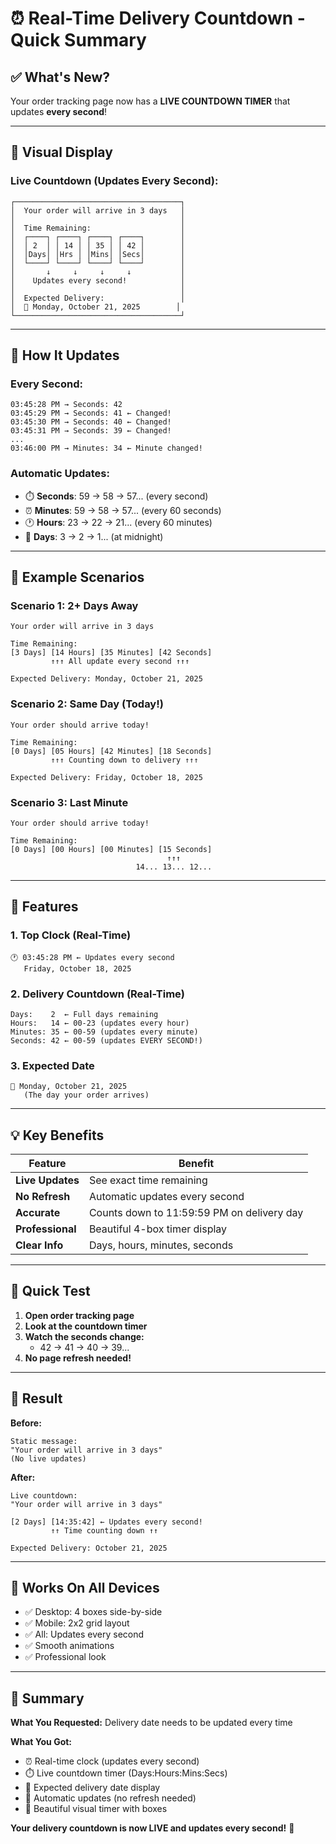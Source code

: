 # ⏰ Real-Time Delivery Countdown - Quick Summary

## ✅ What's New?

Your order tracking page now has a **LIVE COUNTDOWN TIMER** that updates **every second**!

---

## 🎯 Visual Display

### **Live Countdown (Updates Every Second):**
```
┌─────────────────────────────────────┐
│  Your order will arrive in 3 days   │
│                                     │
│  Time Remaining:                    │
│  ┌────┐ ┌────┐ ┌────┐ ┌────┐        │
│  │ 2  │ │ 14 │ │ 35 │ │ 42 │        │
│  │Days│ │Hrs │ │Mins│ │Secs│        │
│  └────┘ └────┘ └────┘ └────┘        │
│       ↓     ↓     ↓     ↓           │
│    Updates every second!            │
│                                     │
│  Expected Delivery:                 │
│  📅 Monday, October 21, 2025        │
└─────────────────────────────────────┘
```

---

## 🔄 How It Updates

### **Every Second:**
```
03:45:28 PM → Seconds: 42
03:45:29 PM → Seconds: 41 ← Changed!
03:45:30 PM → Seconds: 40 ← Changed!
03:45:31 PM → Seconds: 39 ← Changed!
...
03:46:00 PM → Minutes: 34 ← Minute changed!
```

### **Automatic Updates:**
- ⏱️ **Seconds**: 59 → 58 → 57... (every second)
- ⏰ **Minutes**: 59 → 58 → 57... (every 60 seconds)
- 🕐 **Hours**: 23 → 22 → 21... (every 60 minutes)
- 📅 **Days**: 3 → 2 → 1... (at midnight)

---

## 🎨 Example Scenarios

### **Scenario 1: 2+ Days Away**
```
Your order will arrive in 3 days

Time Remaining:
[3 Days] [14 Hours] [35 Minutes] [42 Seconds]
         ↑↑↑ All update every second ↑↑↑

Expected Delivery: Monday, October 21, 2025
```

### **Scenario 2: Same Day (Today!)**
```
Your order should arrive today!

Time Remaining:
[0 Days] [05 Hours] [42 Minutes] [18 Seconds]
         ↑↑↑ Counting down to delivery ↑↑↑

Expected Delivery: Friday, October 18, 2025
```

### **Scenario 3: Last Minute**
```
Your order should arrive today!

Time Remaining:
[0 Days] [00 Hours] [00 Minutes] [15 Seconds]
                                   ↑↑↑
                            14... 13... 12...
```

---

## 🎯 Features

### **1. Top Clock (Real-Time)**
```
🕐 03:45:28 PM ← Updates every second
   Friday, October 18, 2025
```

### **2. Delivery Countdown (Real-Time)**
```
Days:    2  ← Full days remaining
Hours:   14 ← 00-23 (updates every hour)
Minutes: 35 ← 00-59 (updates every minute)  
Seconds: 42 ← 00-59 (updates EVERY SECOND!)
```

### **3. Expected Date**
```
📅 Monday, October 21, 2025
   (The day your order arrives)
```

---

## 💡 Key Benefits

| Feature | Benefit |
|---------|---------|
| **Live Updates** | See exact time remaining |
| **No Refresh** | Automatic updates every second |
| **Accurate** | Counts down to 11:59:59 PM on delivery day |
| **Professional** | Beautiful 4-box timer display |
| **Clear Info** | Days, hours, minutes, seconds |

---

## 🧪 Quick Test

1. **Open order tracking page**
2. **Look at the countdown timer**
3. **Watch the seconds change:**
   - 42 → 41 → 40 → 39...
4. **No page refresh needed!**

---

## 🎊 Result

**Before:**
```
Static message:
"Your order will arrive in 3 days"
(No live updates)
```

**After:**
```
Live countdown:
"Your order will arrive in 3 days"

[2 Days] [14:35:42] ← Updates every second!
         ↑↑ Time counting down ↑↑

Expected Delivery: October 21, 2025
```

---

## 📱 Works On All Devices

- ✅ Desktop: 4 boxes side-by-side
- ✅ Mobile: 2x2 grid layout
- ✅ All: Updates every second
- ✅ Smooth animations
- ✅ Professional look

---

## 🚀 Summary

**What You Requested:** Delivery date needs to be updated every time

**What You Got:**
- ⏰ Real-time clock (updates every second)
- ⏱️ Live countdown timer (Days:Hours:Mins:Secs)
- 📅 Expected delivery date display
- 🔄 Automatic updates (no refresh needed)
- 🎨 Beautiful visual timer with boxes

**Your delivery countdown is now LIVE and updates every second!** 🎉
